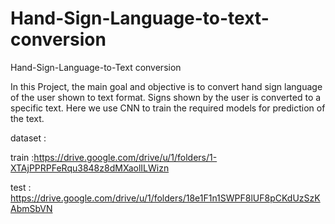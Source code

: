 # Hand-Sign-Language-to-text-conversion
Hand-Sign-Language-to-Text conversion

In this Project, the main goal and objective is to convert hand sign language  of the user shown to text format. Signs shown by the user is converted to a specific text. Here we use CNN to train the required models for prediction of the text.

dataset :

train :https://drive.google.com/drive/u/1/folders/1-XTAjPPRPFeRqu3848z8dMXaolILWizn

test : https://drive.google.com/drive/u/1/folders/18e1F1n1SWPF8lUF8pCKdUzSzKAbmSbVN
